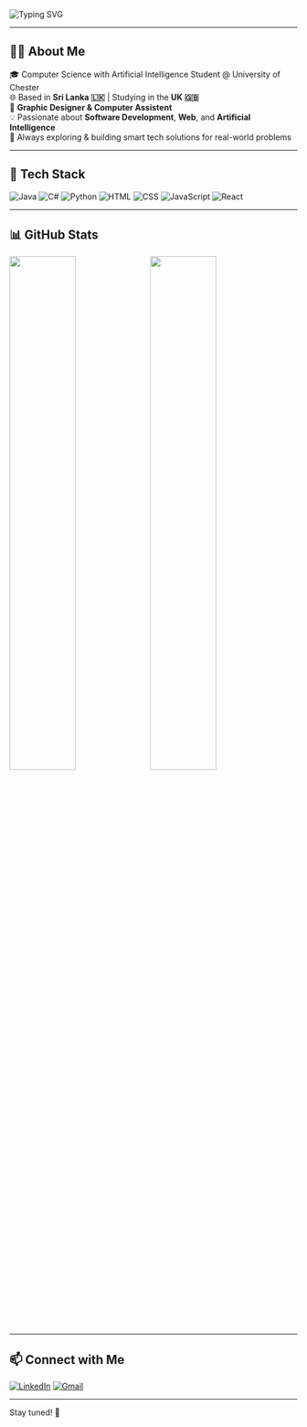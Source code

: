 <!-- Animated Welcome Message -->
<img src="https://readme-typing-svg.demolab.com?font=Fira+Code&size=22&pause=1000&color=00BFFF&center=true&vCenter=true&width=435&lines=Hi+I'm+Sathsara+Nipun+Chanuka;Software+Developer+%7C+Web+%26+AI+Enthusiast;Welcome+to+my+GitHub+profile!+" alt="Typing SVG" />

---

## 👨‍💻 About Me

🎓 Computer Science with Artificial Intelligence Student @ University of Chester  
🌐 Based in **Sri Lanka 🇱🇰** | Studying in the **UK 🇬🇧**  
💼 **Graphic Designer & Computer Assistent**   
💡 Passionate about **Software Development**, **Web**, and **Artificial Intelligence**  
🎯 Always exploring & building smart tech solutions for real-world problems

---

## 🚀 Tech Stack

![Java](https://img.shields.io/badge/-Java-007396?style=for-the-badge&logo=java&logoColor=white)
![C#](https://img.shields.io/badge/-C%23-239120?style=for-the-badge&logo=c-sharp&logoColor=white)
![Python](https://img.shields.io/badge/-Python-3776AB?style=for-the-badge&logo=python&logoColor=white)
![HTML](https://img.shields.io/badge/-HTML5-E34F26?style=for-the-badge&logo=html5&logoColor=white)
![CSS](https://img.shields.io/badge/-CSS3-1572B6?style=for-the-badge&logo=css3&logoColor=white)
![JavaScript](https://img.shields.io/badge/-JavaScript-F7DF1E?style=for-the-badge&logo=javascript&logoColor=black)
![React](https://img.shields.io/badge/-React-61DAFB?style=for-the-badge&logo=react&logoColor=black)

---

## 📊 GitHub Stats

<!-- GitHub Stats -->
<img src="https://github-readme-stats.vercel.app/api?username=sathsaranipun0923&show_icons=true&theme=react&hide_border=true" width="48%" />

<!-- GitHub Streak -->
<img src="https://github-readme-streak-stats.herokuapp.com/?user=sathsaranipun0923&theme=react&hide_border=true" width="48%" />

---

## 📫 Connect with Me

[![LinkedIn](https://img.shields.io/badge/LinkedIn-blue?style=for-the-badge&logo=linkedin&logoColor=white)](https://www.linkedin.com/in/sathsara-nipun-9710b3217/)
[![Gmail](https://img.shields.io/badge/Gmail-red?style=for-the-badge&logo=gmail&logoColor=white)](mailto:sathsaranipun0923@.com)

---


Stay tuned! 👀
